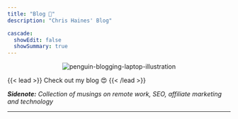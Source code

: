 ```yaml
---
title: "Blog 📝"
description: "Chris Haines' Blog"

cascade:
  showEdit: false
  showSummary: true
---
```

<center>

![penguin-blogging-laptop-illustration](/img/penguin-blogging.jpg)

</center>

{{< lead >}}
Check out my blog :heart_eyes:
{{< /lead >}}

_**Sidenote:** Collection of musings on remote work, SEO, affiliate marketing and technology_

---
